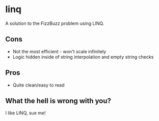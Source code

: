 # linq

A solution to the FizzBuzz problem using LINQ.

## Cons

- Not the most efficient - won't scale infinitely
- Logic hidden inside of string interpolation and empty string checks

## Pros

- Quite clean/easy to read

## What the hell is wrong with you?

I like LINQ, sue me!
